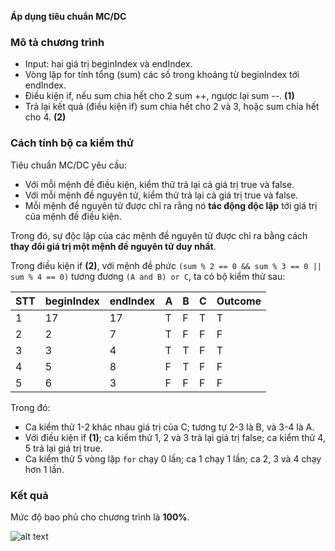 ﻿**Áp dụng tiêu chuẩn MC/DC**

### Mô tả chương trình
- Input: hai giá trị beginIndex và endIndex.
- Vòng lặp for tính tổng (sum) các số trong khoảng từ beginIndex tới endIndex.
- Điều kiện if, nếu sum chia hết cho 2 sum ++, ngược lại sum  --. **(1)**
- Trả lại kết quả (điều kiện if) sum chia hết cho 2 và 3, hoặc sum chia hết cho 4. **(2)**

### Cách tính bộ ca kiểm thử
Tiêu chuẩn MC/DC yêu cầu:
- Với mỗi mệnh đề điều kiện, kiểm thử trả lại cả giá trị true và false.
- Với mỗi mệnh đề nguyên tử, kiểm thử trả lại cả giá trị true và false.
- Mỗi mệnh đề nguyên tử được chỉ ra rằng nó **tác động độc lập** tới giá trị của mệnh đề điều kiện.

Trong đó, sự độc lập của các mệnh đề nguyên tử được chỉ ra bằng cách **thay đổi giá trị một mệnh đề nguyên tử duy nhất**.

Trong điều kiện if **(2)**, với mệnh đề phức `(sum % 2 == 0 && sum % 3 == 0 || sum % 4 == 0)` tương đương `(A and B) or C`, ta có bộ kiểm thử sau:

STT | beginIndex | endIndex | A | B | C | Outcome
--- | --- | --- | --- | --- | --- | --- |
1 | 17 | 17 | T | F | T | T
2 | 2 | 7 | T | F | F| F
3 | 3 | 4 | T | T | F | T
4 | 5 | 8 | F| T | F | F
5 | 6 | 3 | F | F | F | F

Trong đó:
- Ca kiểm thử 1-2 khác nhau giá trị của C; tương tự 2-3 là B, và 3-4 là A.
- Với điều kiện if **(1)**; ca kiểm thử 1, 2 và 3 trả lại giá trị false; ca kiểm thử 4, 5 trả lại giá trị true.
- Ca kiểm thử 5 vòng lặp `for` chạy 0 lần; ca 1 chạy 1 lần; ca 2, 3 và 4 chạy hơn 1 lần.

### Kết quả
Mức độ bao phủ cho chương trình là **100%**.

![alt text](http://i.imgur.com/wkgmlq0.png "Test Result")